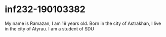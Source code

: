 # inf232-190103382

My name is Ramazan, I am 19 years old. Born in the city of Astrakhan, I live in the city of Atyrau. I am a student of SDU
